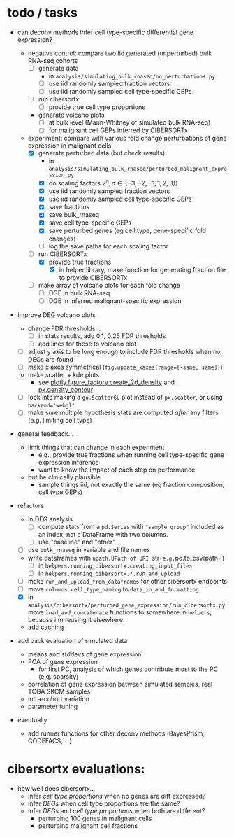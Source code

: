 # todo / tasks

- can deconv methods infer cell type-specific differential gene expression?
  - negative control: compare two iid generated (unperturbed) bulk RNA-seq cohorts
    - [ ] generate data
      - in `analysis/simulating_bulk_rnaseq/no_perturbations.py`
      - [ ] use iid randomly sampled fraction vectors
      - [ ] use iid randomly sampled cell type-specific GEPs
    - [ ] run cibersortx
      - [ ] provide true cell type proportions
    - generate volcano plots
      - [ ] at bulk level (Mann-Whitney of simulated bulk RNA-seq)
      - [ ] for malignant cell GEPs inferred by CIBERSORTx
  - experiment: compare with various fold change perturbations of gene expression in malignant cells
    - [x] generate perturbed data (but check results)
      - in `analysis/simulating_bulk_rnaseq/perturbed_malignant_expression.py`
      - [x] do scaling factors $2^n, n \in \{-3, -2, -1, 1, 2, 3\}$)
      - [x] use iid randomly sampled fraction vectors
      - [x] use iid randomly sampled cell type-specific GEPs
      - [x] save fractions
      - [x] save bulk_rnaseq
      - [x] save cell type-specific GEPs
      - [x] save perturbed genes (eg cell type, gene-specific fold changes)
      - [ ] log the save paths for each scaling factor
    - [ ] run CIBERSORTx
      - [x] provide true fractions
        - [x] in helper library, make function for generating fraction file to provide CIBERSORTx
    -[ ] make array of volcano plots for each fold change
      - [ ] DGE in bulk RNA-seq
      - [ ] DGE in inferred malignant-specific expression

- improve DEG volcano plots
  - change FDR thresholds...
    - [ ] in stats results, add 0.1, 0.25 FDR thresholds
    - [ ] add lines for these to volcano plot
  - [ ] adjust y axis to be long enough to include FDR thresholds when no DEGs are found
  - [ ] make x axes symmetrical (`fig.update_xaxes(range=[-same, same])`)
  - make scatter + kde plots
    - see [plotly.figure_factory.create_2d_density](https://plotly.com/python/v3/density-plots/) and [px.density_contour](https://plotly.com/python/2d-histogram-contour/)
  - [ ] look into making a `go.ScatterGL` plot instead of `px.scatter`, or using `backend='webgl'`
  - [ ] make sure multiple hypothesis stats are computed _after_ any filters (e.g. limiting cell type)

- general feedback...
  - limit things that can change in each experiment
    - e.g., provide true fractions when running cell type-specific gene expression inference
    - want to know the impact of each step on performance
  - but be clinically plausible
    - sample things iid, not exactly the same (eg fraction composition, cell type GEPs)

- refactors
  - in DEG analysis
    - [ ] compute stats from a `pd.Series` with `"sample_group"` included as an index, not a DataFrame with two columns.
    - [ ] use "baseline" and "other"
  - [ ] use `bulk_rnaseq` in variable and file names
  - write dataframes with `upath.UPath of URI `str` (e.g. `pd.to_csv(path)`)
    - [ ] in `helpers.running_cibersortx.creating_input_files`
    - [ ] in `helpers.running_cibersortx.*.run_and_upload`
  - [ ] make `run_and_upload_from_dataframes` for other cibersortx endpoints
  - [ ] move `columns`, `cell_type_naming` to `data_io_and_formatting`
  - [x] in `analysis/cibersortx/perturbed_gene_expression/run_cibersortx.py` move `load_and_concatenate` functions to somewhere in `helpers`, because i'm reusing it elsewhere.
  - add caching

- add back evaluation of simulated data
  - means and stddevs of gene expression
  - PCA of gene expression
    - for first PC, analysis of which genes contribute most to the PC (e.g. sparsity)
  - correlation of gene expression between simulated samples, real TCGA SKCM samples
  - intra-cohort variation
  - parameter tuning

- eventually
  - add runner functions for other deconv methods (BayesPrism, CODEFACS, ...)

# cibersortx evaluations: 

- how well does cibersortx...
    - infer *cell type proportions* when no genes are diff expressed?
    - infer *DEGs* when cell type proportions are the same?
    - infer *DEGs* and *cell type proportions* when both are different?
        - perturbing 100 genes in malignant cells
        - perturbing malignant cell fractions
